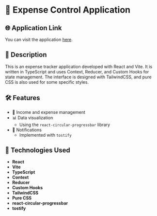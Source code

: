 # 💸 Expense Control Application

## 🌐 Application Link
You can visit the application [here](https://expense-control-app-sepia.vercel.app/).

## 📜 Description

This is an expense tracker application developed with React and Vite. It is written in TypeScript and uses Context, Reducer, and Custom Hooks for state management. The interface is designed with TailwindCSS, and pure CSS is also used for some specific styles.

## 🛠️ Features

- 🤑 Income and expense management
- 📊 Data visualization
  - Using the `react-circular-progressbar` library
- 🔔 Notifications
  - Implemented with `tostify`

## 🧰 Technologies Used

- **React**
- **Vite**
- **TypeScript**
- **Context**
- **Reducer**
- **Custom Hooks**
- **TailwindCSS**
- **Pure CSS**
- **react-circular-progressbar**
- **tostify**
